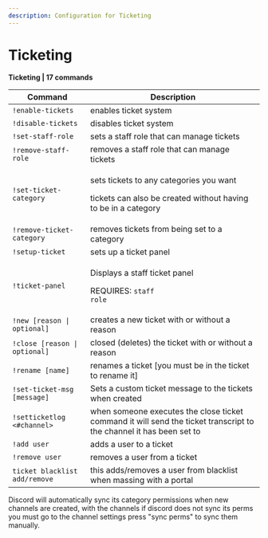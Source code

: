 ```yaml
---
description: Configuration for Ticketing
---
```


# Ticketing

**Ticketing | 17 commands**

| Command                       | Description                                                                                                         |
| ----------------------------- | ------------------------------------------------------------------------------------------------------------------- |
| `!enable-tickets`             | enables ticket system                                                                                               |
| `!disable-tickets`            | disables ticket system                                                                                              |
| `!set-staff-role`             | sets a staff role that can manage tickets                                                                           |
| `!remove-staff-role`          | removes a staff role that can manage tickets                                                                        |
| `!set-ticket-category`        | <p>sets tickets to any categories you want</p><p>tickets can also be created without having to be in a category</p> |
| `!remove-ticket-category`     | removes tickets from being set to a category                                                                        |
| `!setup-ticket`               | sets up a ticket panel                                                                                              |
| `!ticket-panel`               | <p>Displays a staff ticket panel</p><p>REQUIRES: <code>staff role</code></p>                                        |
| `!new [reason \| optional]`   | creates a new ticket with or without a reason                                                                       |
| `!close [reason \| optional]` | closed (deletes) the ticket with or without a reason                                                                |
| `!rename [name]`              | renames a ticket \[you must be in the ticket to rename it]                                                          |
| `!set-ticket-msg [message]`   | Sets a custom ticket message to the tickets when created                                                            |
| `!setticketlog <#channel>`    | when someone executes the close ticket command it will send the ticket transcript to the channel it has been set to |
| `!add user`                   | adds a user to a ticket                                                                                             |
| `!remove user`                | removes a user from a ticket                                                                                        |
| `ticket blacklist add/remove` | this adds/removes a user from blacklist when massing with a portal                                                  |

Discord will automatically sync its category permissions when new channels are created, with the channels if discord does not sync its perms you must go to the channel settings press "sync perms" to sync them manually.
